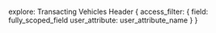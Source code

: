 explore: Transacting Vehicles Header {
  access_filter: {
    field: fully_scoped_field
    user_attribute: user_attribute_name
  }
}
